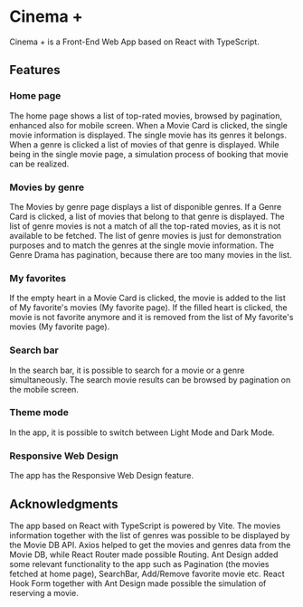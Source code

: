 # Cinema +

Cinema + is a Front-End Web App based on React with TypeScript.

## Features

### Home page

The home page shows a list of top-rated movies, browsed by pagination, enhanced also for mobile screen. When a Movie Card is clicked, the single movie information is displayed. The single movie has its genres it belongs. When a genre is clicked a list of movies of that genre is displayed. While being in the single movie page, a simulation process of booking that movie can be realized.

### Movies by genre

The Movies by genre page displays a list of disponible genres. If a Genre Card is clicked, a list of movies that belong to that genre is displayed. The list of genre movies is not a match of all the top-rated movies, as it is not available to be fetched. The list of genre movies is just for demonstration purposes and to match the genres at the single movie information. The Genre Drama has pagination, because there are too many movies in the list.

### My favorites

If the empty heart in a Movie Card is clicked, the movie is added to the list of My favorite's movies (My favorite page). If the filled heart is clicked, the movie is not favorite anymore and it is removed from the list of My favorite's movies (My favorite page).

### Search bar

In the search bar, it is possible to search for a movie or a genre simultaneously. The search movie results can be browsed by pagination on the mobile screen.

### Theme mode

In the app, it is possible to switch between Light Mode and Dark Mode.

### Responsive Web Design

The app has the Responsive Web Design feature.

## Acknowledgments

The app based on React with TypeScript is powered by Vite. The movies information together with the list of genres was possible to be displayed by the Movie DB API.
Axios helped to get the movies and genres data from the Movie DB, while React Router made possible Routing.
Ant Design added some relevant functionality to the app such as Pagination (the movies fetched at home page), SearchBar, Add/Remove favorite movie etc.
React Hook Form together with Ant Design made possible the simulation of reserving a movie.

